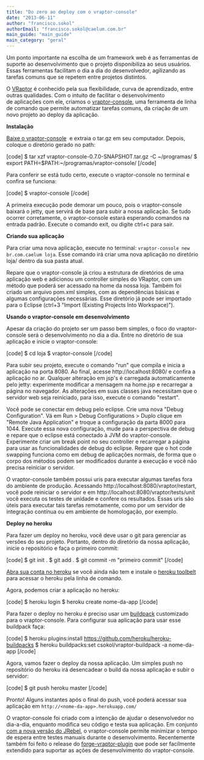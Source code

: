 ```yaml
---
title: "Do zero ao deploy com o vraptor-console"
date: "2013-06-11"
author: "francisco.sokol"
authorEmail: "francisco.sokol@caelum.com.br"
main_guide: "main_guide"
main_category: "geral"
---
```


Um ponto importante na escolha de um framework web é as ferramentas de suporte ao desenvolvimento que o projeto disponibiliza ao seus usuários. Essas ferramentas facilitam o dia a dia do desenvolvedor, agilizando as tarefas comuns que se repetem entre projetos distintos.

O [VRaptor](http://vraptor.caelum.com.br/pt/) é conhecido pela sua flexibilidade, curva de aprendizado, entre outras qualidades. Com o intuito de facilitar o desenvolvimento de aplicações com ele, criamos o [vraptor-console](https://github.com/caelum/vraptor-console), uma ferramenta de linha de comando que permite automatizar tarefas comuns, da criação de um novo projeto ao deploy da aplicação.

**Instalação**

[Baixe o vraptor-console](http://code.google.com/p/vraptor-console/downloads/list)  e extraia o tar.gz em seu computador. Depois, coloque o diretório gerado no path:

\[code\] $ tar xzf vraptor-console-0.7.0-SNAPSHOT.tar.gz -C ~/programas/ $ export PATH=$PATH:~/programas/vraptor-console/ \[/code\]

Para conferir se está tudo certo, execute o vraptor-console no terminal e confira se funciona:

\[code\] $ vraptor-console \[/code\]

A primeira execução pode demorar um pouco, pois o vraptor-console baixará o jetty, que servirá de base para subir a nossa aplicação. Se tudo ocorrer corretamente, o vraptor-console estará esperando comandos na entrada padrão. Execute o comando exit, ou digite ctrl+c para sair.

**Criando sua aplicação**

Para criar uma nova aplicação, execute no terminal: `vraptor-console new br.com.caelum loja`. Esse comando irá criar uma nova aplicação no diretório loja/ dentro da sua pasta atual.

Repare que o vraptor-console já criou a estrutura de diretórios de uma aplicação web e adicionou um controller simples do VRaptor, com um método que poderá ser acessado na home da nossa loja. Também foi criado um arquivo pom.xml simples, com as dependências básicas e algumas configurações necessárias. Esse diretório já pode ser importado para o Eclipse (ctrl+3 "Import (Existing Projects Into Workspace)").

**Usando o vraptor-console em desenvolvimento**

Apesar da criação do projeto ser um passo bem simples, o foco do vraptor-console será o desenvolvimento no dia a dia. Entre no diretório de sua aplicação e inicie o vraptor-console:

\[code\] $ cd loja $ vraptor-console \[/code\]

Para subir seu projeto, execute o comando "run" que compila e inicia a aplicação na porta 8080. Ao final, acesse http://localhost:8080/ e confira a aplicação no ar. Qualquer alteração em jsp's é carregada automaticamente pelo jetty: experimente modificar a mensagem na home.jsp e recarregar a página no navegador. As alterações em suas classes java necessitam que o servidor web seja reiniciado, para isso, execute o comando "restart".

Você pode se conectar em debug pelo eclipse. Crie uma nova "Debug Configuration". Vá em Run > Debug Configurations > Duplo clique em "Remote Java Application" e troque a configuração da parta 8000 para 1044. Execute essa nova configuração, mude para a perspectiva de debug e repare que o eclipse está conectado à JVM do vraptor-console. Experimente criar um break point no seu controller e recarregar a página para usar as funcionalidades de debug do eclipse. Repare que o hot code swapping funciona como em debug de aplicações normais, de forma que o corpo dos métodos podem ser modificados durante a execução e você não precisa reiniciar o servidor.

O vraptor-console também possui uris para executar algumas tarefas fora do ambiente de produção. Acessando http://localhost:8080/vraptor/restart, você pode reiniciar o servidor e em http://localhost:8080/vraptor/tests/unit você executa os testes de unidade e confere os resultados. Essas uris são úteis para executar tais tarefas remotamente, como por um servidor de integração contínua ou em ambiente de homologação, por exemplo.

**Deploy no heroku**

Para fazer um deploy no heroku, você deve usar o git para gerenciar as versões do seu projeto. Portanto, dentro do diretório da nossa aplicação, inicie o repositório e faça o primeiro commit:

\[code\] $ git init . $ git add . $ git commit -m "primeiro commit" \[/code\]

[Abra sua conta no heroku](https://get.heroku.com/) se você ainda não tem e instale o [heroku toolbelt](https://toolbelt.heroku.com/) para acessar o heroku pela linha de comando.

Agora, podemos criar a aplicação no heroku:

\[code\] $ heroku login $ heroku create nome-da-app \[/code\]

Para fazer o deploy no heroku é preciso usar um [buildpack](https://devcenter.heroku.com/articles/buildpacks "buildpack") customizado para o vraptor-console. Para configurar sua aplicação para usar esse buildpack faça:

\[code\] $ heroku plugins:install https://github.com/heroku/heroku-buildpacks $ heroku buildpacks:set csokol/vraptor-buildpack -a nome-da-app \[/code\]

Agora, vamos fazer o deploy da nossa aplicação. Um simples push no repositório do heroku irá desencadear o build da nossa aplicação e subir o servidor:

\[code\] $ git push heroku master \[/code\]

Pronto! Alguns instantes após o final do push, você poderá acessar sua aplicação em `http://<nome-da-app>.herokuapp.com/`

O vraptor-console foi criado com a intenção de ajudar o desenvolvedor no dia-a-dia, enquanto modifica seu código e testa sua aplicação. Em conjunto [com a nova versão do JRebel](http://zeroturnaround.com/blog/jrebel-5-2-2-released-vraptor-spring-support-improvements-numerous-fixes/), o vraptor-console permite minimizar o tempo de espera entre testes manuais durante o desenvolvimento. Recentemente também foi feito o release do [forge-vraptor-plugin](https://github.com/rsaraiva/forge-vraptor-plugin) que pode ser facilmente extendido para suportar as ações de desenvolvimento do vraptor-console.
